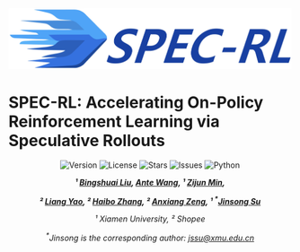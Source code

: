 <div align="center">
  <img src="./assets/page.jpg" alt="Logo" width="800">
</div>

# SPEC-RL: Accelerating On-Policy Reinforcement Learning via Speculative Rollouts


<div align="center">
<img src="https://img.shields.io/badge/Version-1.0.0-blue.svg" alt="Version"> 
<img src="https://img.shields.io/badge/License-CC%20BY%204.0-green.svg" alt="License">
<img src="https://img.shields.io/github/stars/XMUDeepLIT/Spec-RL?color=yellow" alt="Stars">
<img src="https://img.shields.io/github/issues/XMUDeepLIT/Spec-RL?color=red" alt="Issues">
<img src="https://img.shields.io/badge/python-3.8-purple.svg" alt="Python">

  
<!-- **Authors:** -->

**_¹ [Bingshuai Liu](https://bingshuailiu.github.io),  [Ante Wang](), ¹ [Zijun Min](),_**

**_² [Liang Yao](), ² [Haibo Zhang](), ² [Anxiang Zeng](), ¹ <sup>*</sup>[Jinsong Su]()_**


<!-- **Affiliations:** -->

_¹ Xiamen University, ² Shopee_

_<sup>*</sup>Jinsong is the corresponding author: [jssu@xmu.edu.cn](mailto:jssu@xmu.edu.cn)_
</div>
